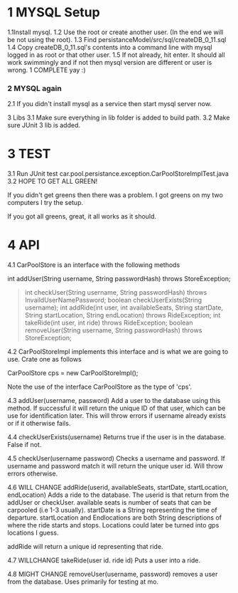# 1 MYSQL Setup #

1.1Install mysql.
1.2 Use the root or create another user. (In the end we will be not
using the root).
1.3 Find persistanceModel/src/sql/createDB\_0\_11.sql
1.4 Copy createDB\_0\_11.sql's contents into a command line with mysql
logged in as root or that other user.
1.5 If not already, hit enter.  It should all work swimmingly and if
not then mysql version are different or user is wrong.
1 COMPLETE yay :)

### 2 MYSQL again ###
2.1 If you didn't install mysql as a service then start mysql server
now.

3 Libs
3.1 Make sure everything in lib folder is added to build path.
3.2 Make sure JUnit 3 lib is added.

# 3 TEST #
3.1 Run JUnit test
car.pool.persistance.exception.CarPoolStoreImplTest.java
3.2 HOPE TO GET ALL GREEN!

If you didn't get greens then there was a problem.  I got greens on my
two computers I try the setup.

If you got all greens, great, it all works as it should.

# 4 API #
4.1 CarPoolStore is an interface with the following methods

int addUser(String username, String passwordHash) throws
StoreException;
> int checkUser(String username, String passwordHash) throws
InvaildUserNamePassword;
> boolean checkUserExists(String username);
> int addRide(int user, int availableSeats, String startDate, String
startLocation, String endLocation) throws RideException;
> int takeRide(int user, int ride) throws RideException;
> boolean removeUser(String username, String passwordHash) throws
StoreException;

4.2 CarPoolStoreImpl implements this interface and is what we are
going to use.  Crate one as follows

CarPoolStore cps = new CarPoolStoreImpl();

Note the use of the interface CarPoolStore as the type of 'cps'.

4.3 addUser(username, password)
Add a user to the database using this method.  If successful it will
return the unique ID of that user, which can be use for identification
later.  This will throw errors if username already exists or if it
otherwise fails.

4.4 checkUserExists(username)
Returns true if the user is in the database.  False if not.

4.5 checkUser(username password)
Checks a username and password.  If username and password match it
will return the unique user id.  Will throw errors otherwise.

4.6 WILL CHANGE addRide(userid, availableSeats, startDate,
startLocation, endLocation)
Adds a ride to the database.  The userid is that return from the
addUser or checkUser.  available seats is number of seats that can be
carpooled (i.e 1-3 usually).  startDate is a String representing the
time of departure.  startLocation and Endlocations are both String
descriptions of where the ride starts and stops.  Locations could
later be turned into gps locations I guess.

addRide will return a unique id representing that ride.

4.7 WILLCHANGE takeRide(user id. ride id)
Puts a user into a ride.

4.8 MIGHT CHANGE removeUser(username, password)
removes a user from the database.  Uses primarily for testing at mo.